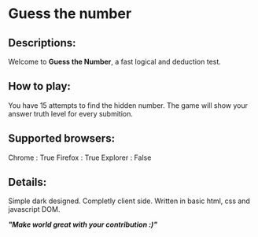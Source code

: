 # Guess the number

## Descriptions:
Welcome to **Guess the Number**, a fast logical and deduction test.

## How to play:
You have 15 attempts to find the hidden number. The game will show your
answer truth level for every submition.

## Supported browsers:
Chrome    : True
Firefox   : True
Explorer  : False

## Details:
Simple dark designed.
Completly client side.
Written in basic html, css and javascript DOM.

***"Make world great with your contribution :)"***
